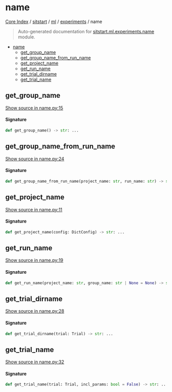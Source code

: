 # name

[Core Index](../../../README.md#core-index) / [sitstart](../../index.md#sitstart) / [ml](../index.md#ml) / [experiments](./index.md#experiments) / name

> Auto-generated documentation for [sitstart.ml.experiments.name](../../../../python/sitstart/ml/experiments/name.py) module.

- [name](#name)
  - [get_group_name](#get_group_name)
  - [get_group_name_from_run_name](#get_group_name_from_run_name)
  - [get_project_name](#get_project_name)
  - [get_run_name](#get_run_name)
  - [get_trial_dirname](#get_trial_dirname)
  - [get_trial_name](#get_trial_name)

## get_group_name

[Show source in name.py:15](../../../../python/sitstart/ml/experiments/name.py#L15)

#### Signature

```python
def get_group_name() -> str: ...
```



## get_group_name_from_run_name

[Show source in name.py:24](../../../../python/sitstart/ml/experiments/name.py#L24)

#### Signature

```python
def get_group_name_from_run_name(project_name: str, run_name: str) -> str: ...
```



## get_project_name

[Show source in name.py:11](../../../../python/sitstart/ml/experiments/name.py#L11)

#### Signature

```python
def get_project_name(config: DictConfig) -> str: ...
```



## get_run_name

[Show source in name.py:19](../../../../python/sitstart/ml/experiments/name.py#L19)

#### Signature

```python
def get_run_name(project_name: str, group_name: str | None = None) -> str: ...
```



## get_trial_dirname

[Show source in name.py:28](../../../../python/sitstart/ml/experiments/name.py#L28)

#### Signature

```python
def get_trial_dirname(trial: Trial) -> str: ...
```



## get_trial_name

[Show source in name.py:32](../../../../python/sitstart/ml/experiments/name.py#L32)

#### Signature

```python
def get_trial_name(trial: Trial, incl_params: bool = False) -> str: ...
```
